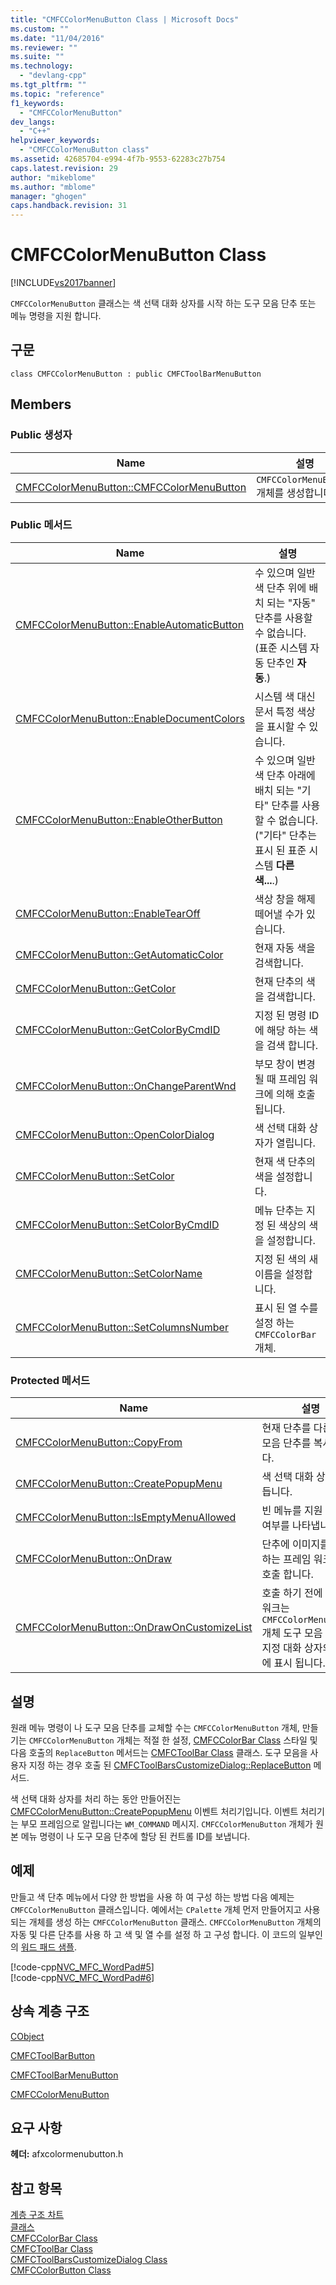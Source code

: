 ```yaml
---
title: "CMFCColorMenuButton Class | Microsoft Docs"
ms.custom: ""
ms.date: "11/04/2016"
ms.reviewer: ""
ms.suite: ""
ms.technology: 
  - "devlang-cpp"
ms.tgt_pltfrm: ""
ms.topic: "reference"
f1_keywords: 
  - "CMFCColorMenuButton"
dev_langs: 
  - "C++"
helpviewer_keywords: 
  - "CMFCColorMenuButton class"
ms.assetid: 42685704-e994-4f7b-9553-62283c27b754
caps.latest.revision: 29
author: "mikeblome"
ms.author: "mblome"
manager: "ghogen"
caps.handback.revision: 31
---
```

# CMFCColorMenuButton Class
[!INCLUDE[vs2017banner](../../assembler/inline/includes/vs2017banner.md)]

`CMFCColorMenuButton` 클래스는 색 선택 대화 상자를 시작 하는 도구 모음 단추 또는 메뉴 명령을 지원 합니다.  
  
## 구문  
  
```  
class CMFCColorMenuButton : public CMFCToolBarMenuButton  
```  
  
## Members  
  
### Public 생성자  
  
|Name|설명|  
|----------|--------|  
|[CMFCColorMenuButton::CMFCColorMenuButton](../Topic/CMFCColorMenuButton::CMFCColorMenuButton.md)|`CMFCColorMenuButton` 개체를 생성합니다.|  
  
### Public 메서드  
  
|Name|설명|  
|----------|--------|  
|[CMFCColorMenuButton::EnableAutomaticButton](../Topic/CMFCColorMenuButton::EnableAutomaticButton.md)|수 있으며 일반 색 단추 위에 배치 되는 "자동" 단추를 사용할 수 없습니다.  \(표준 시스템 자동 단추인  **자동**.\)|  
|[CMFCColorMenuButton::EnableDocumentColors](../Topic/CMFCColorMenuButton::EnableDocumentColors.md)|시스템 색 대신 문서 특정 색상을 표시할 수 있습니다.|  
|[CMFCColorMenuButton::EnableOtherButton](../Topic/CMFCColorMenuButton::EnableOtherButton.md)|수 있으며 일반 색 단추 아래에 배치 되는 "기타" 단추를 사용할 수 없습니다.  \("기타" 단추는 표시 된 표준 시스템  **다른 색...**.\)|  
|[CMFCColorMenuButton::EnableTearOff](../Topic/CMFCColorMenuButton::EnableTearOff.md)|색상 창을 해제 떼어낼 수가 있습니다.|  
|[CMFCColorMenuButton::GetAutomaticColor](../Topic/CMFCColorMenuButton::GetAutomaticColor.md)|현재 자동 색을 검색합니다.|  
|[CMFCColorMenuButton::GetColor](../Topic/CMFCColorMenuButton::GetColor.md)|현재 단추의 색을 검색합니다.|  
|[CMFCColorMenuButton::GetColorByCmdID](../Topic/CMFCColorMenuButton::GetColorByCmdID.md)|지정 된 명령 ID에 해당 하는 색을 검색 합니다.|  
|[CMFCColorMenuButton::OnChangeParentWnd](../Topic/CMFCColorMenuButton::OnChangeParentWnd.md)|부모 창이 변경 될 때 프레임 워크에 의해 호출 됩니다.|  
|[CMFCColorMenuButton::OpenColorDialog](../Topic/CMFCColorMenuButton::OpenColorDialog.md)|색 선택 대화 상자가 열립니다.|  
|[CMFCColorMenuButton::SetColor](../Topic/CMFCColorMenuButton::SetColor.md)|현재 색 단추의 색을 설정합니다.|  
|[CMFCColorMenuButton::SetColorByCmdID](../Topic/CMFCColorMenuButton::SetColorByCmdID.md)|메뉴 단추는 지정 된 색상의 색을 설정합니다.|  
|[CMFCColorMenuButton::SetColorName](../Topic/CMFCColorMenuButton::SetColorName.md)|지정 된 색의 새 이름을 설정합니다.|  
|[CMFCColorMenuButton::SetColumnsNumber](../Topic/CMFCColorMenuButton::SetColumnsNumber.md)|표시 된 열 수를 설정 하는 `CMFCColorBar` 개체.|  
  
### Protected 메서드  
  
|Name|설명|  
|----------|--------|  
|[CMFCColorMenuButton::CopyFrom](../Topic/CMFCColorMenuButton::CopyFrom.md)|현재 단추를 다른 도구 모음 단추를 복사합니다.|  
|[CMFCColorMenuButton::CreatePopupMenu](../Topic/CMFCColorMenuButton::CreatePopupMenu.md)|색 선택 대화 상자를 만듭니다.|  
|[CMFCColorMenuButton::IsEmptyMenuAllowed](../Topic/CMFCColorMenuButton::IsEmptyMenuAllowed.md)|빈 메뉴를 지원 하는지 여부를 나타냅니다.|  
|[CMFCColorMenuButton::OnDraw](../Topic/CMFCColorMenuButton::OnDraw.md)|단추에 이미지를 표시 하는 프레임 워크에서 호출 합니다.|  
|[CMFCColorMenuButton::OnDrawOnCustomizeList](../Topic/CMFCColorMenuButton::OnDrawOnCustomizeList.md)|호출 하기 전에 프레임 워크는 `CMFCColorMenuButton` 개체 도구 모음 사용자 지정 대화 상자의 목록에 표시 됩니다.|  
  
## 설명  
 원래 메뉴 명령이 나 도구 모음 단추를 교체할 수는 `CMFCColorMenuButton` 개체, 만들기는 `CMFCColorMenuButton` 개체는 적절 한 설정, [CMFCColorBar Class](../../mfc/reference/cmfccolorbar-class.md) 스타일 및 다음 호출의 `ReplaceButton` 메서드는 [CMFCToolBar Class](../../mfc/reference/cmfctoolbar-class.md) 클래스.  도구 모음을 사용자 지정 하는 경우 호출 된 [CMFCToolBarsCustomizeDialog::ReplaceButton](../Topic/CMFCToolBarsCustomizeDialog::ReplaceButton.md) 메서드.  
  
 색 선택 대화 상자를 처리 하는 동안 만들어진는 [CMFCColorMenuButton::CreatePopupMenu](../Topic/CMFCColorMenuButton::CreatePopupMenu.md) 이벤트 처리기입니다.  이벤트 처리기는 부모 프레임으로 알립니다는 `WM_COMMAND` 메시지.  `CMFCColorMenuButton` 개체가 원본 메뉴 명령이 나 도구 모음 단추에 할당 된 컨트롤 ID를 보냅니다.  
  
## 예제  
 만들고 색 단추 메뉴에서 다양 한 방법을 사용 하 여 구성 하는 방법 다음 예제는 `CMFCColorMenuButton` 클래스입니다.  예에서는 `CPalette` 개체 먼저 만들어지고 사용 되는 개체를 생성 하는 `CMFCColorMenuButton` 클래스.  `CMFCColorMenuButton` 개체의 자동 및 다른 단추를 사용 하 고 색 및 열 수를 설정 하 고 구성 합니다.  이 코드의 일부인의  [워드 패드 샘플](../../top/visual-cpp-samples.md).  
  
 [!code-cpp[NVC_MFC_WordPad#5](../../mfc/reference/codesnippet/CPP/cmfccolormenubutton-class_1.h)]  
[!code-cpp[NVC_MFC_WordPad#6](../../mfc/reference/codesnippet/CPP/cmfccolormenubutton-class_2.cpp)]  
  
## 상속 계층 구조  
 [CObject](../../mfc/reference/cobject-class.md)  
  
 [CMFCToolBarButton](../../mfc/reference/cmfctoolbarbutton-class.md)  
  
 [CMFCToolBarMenuButton](../../mfc/reference/cmfctoolbarmenubutton-class.md)  
  
 [CMFCColorMenuButton](../../mfc/reference/cmfccolormenubutton-class.md)  
  
## 요구 사항  
 **헤더:** afxcolormenubutton.h  
  
## 참고 항목  
 [계층 구조 차트](../../mfc/hierarchy-chart.md)   
 [클래스](../../mfc/reference/mfc-classes.md)   
 [CMFCColorBar Class](../../mfc/reference/cmfccolorbar-class.md)   
 [CMFCToolBar Class](../../mfc/reference/cmfctoolbar-class.md)   
 [CMFCToolBarsCustomizeDialog Class](../../mfc/reference/cmfctoolbarscustomizedialog-class.md)   
 [CMFCColorButton Class](../../mfc/reference/cmfccolorbutton-class.md)